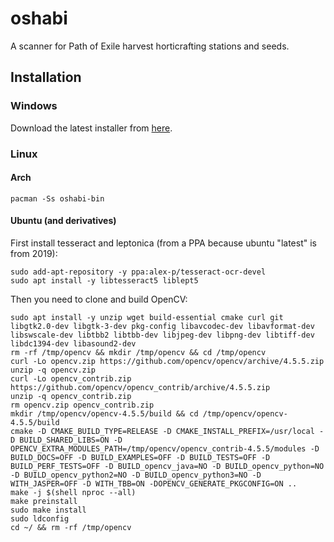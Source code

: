 # oshabi

A scanner for Path of Exile harvest horticrafting stations and seeds.

## Installation

### Windows

Download the latest installer from [here](https://github.com/Vilsol/oshabi/releases).

### Linux

#### Arch

```shell
pacman -Ss oshabi-bin
```

#### Ubuntu (and derivatives)

First install tesseract and leptonica (from a PPA because ubuntu "latest" is from 2019):

```shell
sudo add-apt-repository -y ppa:alex-p/tesseract-ocr-devel
sudo apt install -y libtesseract5 liblept5
```

Then you need to clone and build OpenCV:

```shell
sudo apt install -y unzip wget build-essential cmake curl git libgtk2.0-dev libgtk-3-dev pkg-config libavcodec-dev libavformat-dev libswscale-dev libtbb2 libtbb-dev libjpeg-dev libpng-dev libtiff-dev libdc1394-dev libasound2-dev
rm -rf /tmp/opencv && mkdir /tmp/opencv && cd /tmp/opencv
curl -Lo opencv.zip https://github.com/opencv/opencv/archive/4.5.5.zip
unzip -q opencv.zip
curl -Lo opencv_contrib.zip https://github.com/opencv/opencv_contrib/archive/4.5.5.zip
unzip -q opencv_contrib.zip
rm opencv.zip opencv_contrib.zip
mkdir /tmp/opencv/opencv-4.5.5/build && cd /tmp/opencv/opencv-4.5.5/build
cmake -D CMAKE_BUILD_TYPE=RELEASE -D CMAKE_INSTALL_PREFIX=/usr/local -D BUILD_SHARED_LIBS=ON -D OPENCV_EXTRA_MODULES_PATH=/tmp/opencv/opencv_contrib-4.5.5/modules -D BUILD_DOCS=OFF -D BUILD_EXAMPLES=OFF -D BUILD_TESTS=OFF -D BUILD_PERF_TESTS=OFF -D BUILD_opencv_java=NO -D BUILD_opencv_python=NO -D BUILD_opencv_python2=NO -D BUILD_opencv_python3=NO -D WITH_JASPER=OFF -D WITH_TBB=ON -DOPENCV_GENERATE_PKGCONFIG=ON ..
make -j $(shell nproc --all)
make preinstall
sudo make install
sudo ldconfig
cd ~/ && rm -rf /tmp/opencv
```